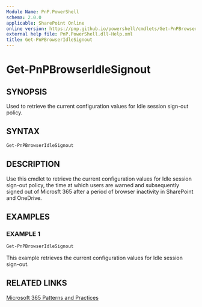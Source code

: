 ```yaml
---
Module Name: PnP.PowerShell
schema: 2.0.0
applicable: SharePoint Online
online version: https://pnp.github.io/powershell/cmdlets/Get-PnPBrowserIdleSignout.html
external help file: PnP.PowerShell.dll-Help.xml
title: Get-PnPBrowserIdleSignout
---
```

  
# Get-PnPBrowserIdleSignout

## SYNOPSIS
Used to retrieve the current configuration values for Idle session sign-out policy.

## SYNTAX

```powershell
Get-PnPBrowserIdleSignout
```

## DESCRIPTION
Use this cmdlet to retrieve the current configuration values for Idle session sign-out policy, the time at which users are warned and subsequently signed out of Microsft 365 after a period of browser inactivity in SharePoint and OneDrive.

## EXAMPLES

### EXAMPLE 1
```powershell
Get-PnPBrowserIdleSignout
```
This example retrieves the current configuration values for Idle session sign-out.

## RELATED LINKS

[Microsoft 365 Patterns and Practices](https://aka.ms/m365pnp)


